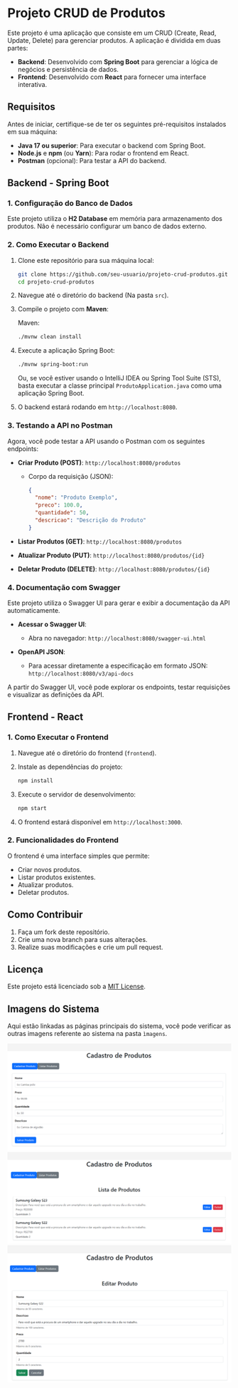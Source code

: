 # Projeto CRUD de Produtos

Este projeto é uma aplicação que consiste em um CRUD (Create, Read, Update, Delete) para gerenciar produtos. A aplicação é dividida em duas partes:

- **Backend**: Desenvolvido com **Spring Boot** para gerenciar a lógica de negócios e persistência de dados.
- **Frontend**: Desenvolvido com **React** para fornecer uma interface interativa.

## Requisitos

Antes de iniciar, certifique-se de ter os seguintes pré-requisitos instalados em sua máquina:

- **Java 17 ou superior**: Para executar o backend com Spring Boot.
- **Node.js** e **npm** (ou **Yarn**): Para rodar o frontend em React.
- **Postman** (opcional): Para testar a API do backend.

## Backend - Spring Boot

### 1. Configuração do Banco de Dados

Este projeto utiliza o **H2 Database** em memória para armazenamento dos produtos. Não é necessário configurar um banco de dados externo.

### 2. Como Executar o Backend

1. Clone este repositório para sua máquina local:

    ```bash
    git clone https://github.com/seu-usuario/projeto-crud-produtos.git
    cd projeto-crud-produtos
    ```

2. Navegue até o diretório do backend (Na pasta `src`).

3. Compile o projeto com **Maven**:
   
   Maven:
    ```bash
    ./mvnw clean install
    ```

4. Execute a aplicação Spring Boot:
    ```bash
    ./mvnw spring-boot:run
    ```

   Ou, se você estiver usando o IntelliJ IDEA ou Spring Tool Suite (STS), basta executar a classe principal `ProdutoApplication.java` como uma aplicação Spring Boot.

5. O backend estará rodando em `http://localhost:8080`.

### 3. Testando a API no Postman

Agora, você pode testar a API usando o Postman com os seguintes endpoints:

- **Criar Produto (POST)**: `http://localhost:8080/produtos`
    - Corpo da requisição (JSON):

        ```json
        {
          "nome": "Produto Exemplo",
          "preco": 100.0,
          "quantidade": 50,
          "descricao": "Descrição do Produto"
        }
        ```

- **Listar Produtos (GET)**: `http://localhost:8080/produtos`

- **Atualizar Produto (PUT)**: `http://localhost:8080/produtos/{id}`

- **Deletar Produto (DELETE)**: `http://localhost:8080/produtos/{id}`

### 4. Documentação com Swagger

Este projeto utiliza o Swagger UI para gerar e exibir a documentação da API automaticamente.

- **Acessar o Swagger UI**: 
   - Abra no navegador: `http://localhost:8080/swagger-ui.html`

- **OpenAPI JSON**:
    - Para acessar diretamente a especificação em formato JSON: `http://localhost:8080/v3/api-docs`

A partir do Swagger UI, você pode explorar os endpoints, testar requisições e visualizar as definições da API.

## Frontend - React

### 1. Como Executar o Frontend

1. Navegue até o diretório do frontend (`frontend`).

2. Instale as dependências do projeto:
   
    ```bash
    npm install
    ```

3. Execute o servidor de desenvolvimento:
   
    ```bash
    npm start
    ```

4. O frontend estará disponível em `http://localhost:3000`.

### 2. Funcionalidades do Frontend

O frontend é uma interface simples que permite:

- Criar novos produtos.
- Listar produtos existentes.
- Atualizar produtos.
- Deletar produtos.

## Como Contribuir

1. Faça um fork deste repositório.
2. Crie uma nova branch para suas alterações.
3. Realize suas modificações e crie um pull request.

## Licença

Este projeto está licenciado sob a [MIT License](LICENSE).

## Imagens do Sistema

Aqui estão linkadas as páginas principais do sistema, você pode verificar as outras imagens referente ao sistema na pasta `ìmagens`.

![Página Inicial](imagens/Tela%20de%20Cadastro.png)
![Lista de Produtos](imagens/Lista%20de%20Produtos%20Cadastrados.png)
![Edição de Produtos](imagens/Tela%20de%20Edição%20de%20Produto.png)


